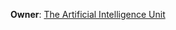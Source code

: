 **Owner**: [The Artificial Intelligence Unit](https://github.com/theartificialintelligenceunit)

<br>
<br>

<br>
<br>

